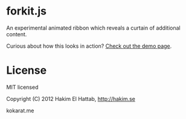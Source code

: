 # forkit.js

An experimental animated ribbon which reveals a curtain of additional content.

Curious about how this looks in action? [Check out the demo page](http://lab.hakim.se/forkit-js/).

# License

MIT licensed

Copyright (C) 2012 Hakim El Hattab, http://hakim.se

kokarat.me
